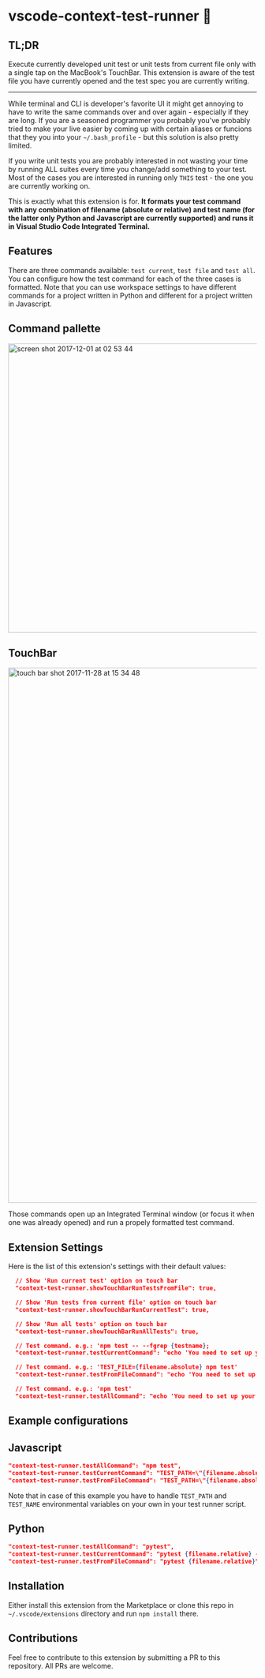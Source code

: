 # vscode-context-test-runner 🚀

## TL;DR

Execute currently developed unit test or unit tests from current file only with a single tap on the MacBook's TouchBar. This extension is aware of the test file you have currently opened and the test spec you are currently writing.

---

While terminal and CLI is developer's favorite UI it might get annoying to have to write the same commands over and over again - especially if they are long. If you are a seasoned programmer you probably you've probably tried to make your live easier by coming up with certain aliases or funcions that they you into your `~/.bash_profile` - but this solution is also pretty limited.

If you write unit tests you are probably interested in not wasting your time by running ALL suites every time you change/add something to your test. Most of the cases you are interested in running only `THIS` test - the one you are currently working on.

This is exactly what this extension is for. **It formats your test command with any combination of filename (absolute or relative) and test name (for the latter only Python and Javascript are currently supported) and runs it in Visual Studio Code Integrated Terminal.**


## Features

There are three commands available: `test current`, `test file` and `test all`. You can configure how the test command for each of the three cases is formatted. Note that you can use workspace settings to have different commands for a project written in Python and different for a project written in Javascript.

Command pallette
--

<img width="586" alt="screen shot 2017-12-01 at 02 53 44" src="https://user-images.githubusercontent.com/5748846/33464563-2ecf9b7c-d643-11e7-9758-c3b2e12100e6.png">

TouchBar
--

<img width="1085" alt="touch bar shot 2017-11-28 at 15 34 48" src="https://user-images.githubusercontent.com/5748846/33464564-2ef40304-d643-11e7-870d-bbdc62a0a2e6.png">

Those commands open up an Integrated Terminal window (or focus it when one was already opened) and run a propely formatted test command.

## Extension Settings

Here is the list of this extension's settings with their default values:

```json
  // Show 'Run current test' option on touch bar
  "context-test-runner.showTouchBarRunTestsFromFile": true,

  // Show 'Run tests from current file' option on touch bar
  "context-test-runner.showTouchBarRunCurrentTest": true,

  // Show 'Run all tests' option on touch bar
  "context-test-runner.showTouchBarRunAllTests": true,

  // Test command. e.g.: 'npm test -- --fgrep {testname};
  "context-test-runner.testCurrentCommand": "echo 'You need to set up your test command for context-test-runner'",

  // Test command. e.g.: 'TEST_FILE={filename.absolute} npm test'
  "context-test-runner.testFromFileCommand": "echo 'You need to set up your test command for context-test-runner'",

  // Test command. e.g.: 'npm test'
  "context-test-runner.testAllCommand": "echo 'You need to set up your test command for context-test-runner'",
```

## Example configurations

Javascript
--

```json
"context-test-runner.testAllCommand": "npm test",
"context-test-runner.testCurrentCommand": "TEST_PATH=\"{filename.absolute}\" TEST_NAME=\"{testname}\" npm test",
"context-test-runner.testFromFileCommand": "TEST_PATH=\"{filename.absolute}\" npm test"
```

Note that in case of this example you have to handle `TEST_PATH` and `TEST_NAME` environmental variables on your own in your test runner script.

Python
--

```json
"context-test-runner.testAllCommand": "pytest",
"context-test-runner.testCurrentCommand": "pytest {filename.relative} -k {testname}",
"context-test-runner.testFromFileCommand": "pytest {filename.relative}"
```

## Installation

Either install this extension from the Marketplace or clone this repo in `~/.vscode/extensions` directory and run `npm install` there.

## Contributions

Feel free to contribute to this extension by submitting a PR to this repository. All PRs are welcome.
